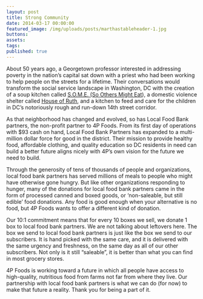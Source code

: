 ```yaml
---
layout: post
title: Strong Community
date: 2014-03-17 00:00:00
featured_image: /img/uploads/posts/marthastableheader-1.jpg
buttons:
assets:
tags:
published: true
---
```


<div class="editable"><p>About 50 years ago, a Georgetown professor interested in addressing poverty in the nation&rsquo;s capital sat down with a priest who had been working to help people on the streets for a lifetime. Their conversations would transform the social service landscape in Washington, DC with the creation of a soup kitchen called <a href="https://www.some.org/">S.O.M.E. (So Others Might Eat</a>), a domestic violence shelter called <a href="https://houseofruth.org/">House of Ruth</a>, and a kitchen to feed and care for the children in DC&rsquo;s notoriously rough and run-down 14th street corridor.</p><p>As that neighborhood has changed and evolved, so has Local Food Bank partners, the non-profit partner to 4P Foods. From its first day of operations with $93 cash on hand, Local Food Bank Partners has expanded to a multi-million dollar force for good in the district. Their mission to provide healthy food, affordable clothing, and quality education so DC residents in need can build a better future aligns nicely with 4P&rsquo;s own vision for the future we need to build.</p><p>Through the generosity of tens of thousands of people and organizations, local food bank partners has served millions of meals to people who might have otherwise gone hungry. But like other organizations responding to hunger, many of the donations for local food bank partners came in the form of processed canned and boxed goods, or &lsquo;non-saleable, but still edible&rsquo; food donations. Any food is good enough when your alternative is no food, but 4P Foods wants to offer a different kind of donation.</p><p>Our 10:1 commitment means that for every 10 boxes we sell, we donate 1 box to local food bank partners. We are not talking about leftovers here. The box we send to local food bank partners is just like the box we send to our subscribers. It is hand picked with the same care, and it is delivered with the same urgency and freshness, on the same day as all of our other subscribers. Not only is it still &ldquo;saleable&rdquo;, it is better than what you can find in most grocery stores.</p><p>4P Foods is working toward a future in which all people have access to high-quality, nutritious food from farms not far from where they live. Our partnership with local food bank partners is what we can do (for now) to make that future a reality. Thank you for being a part of it.</p></div>
